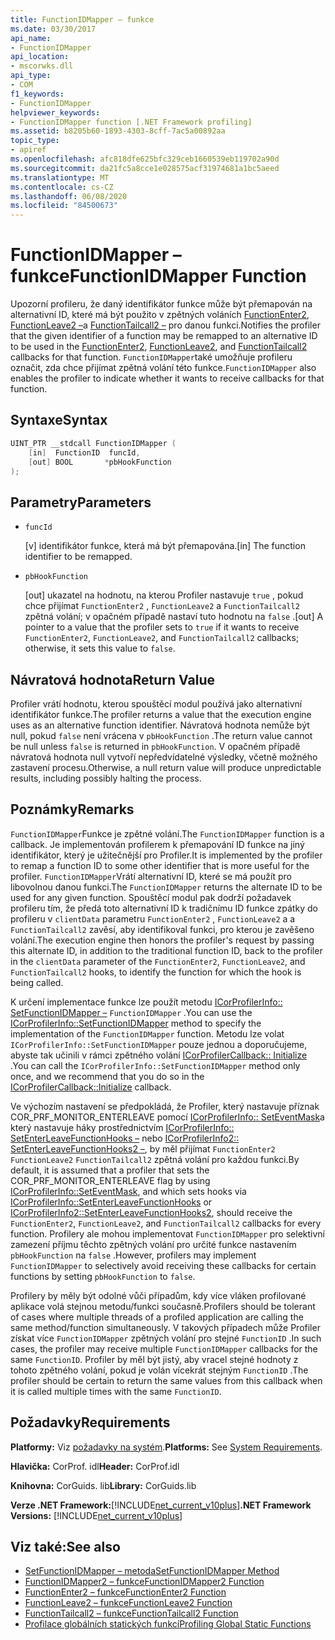 ```yaml
---
title: FunctionIDMapper – funkce
ms.date: 03/30/2017
api_name:
- FunctionIDMapper
api_location:
- mscorwks.dll
api_type:
- COM
f1_keywords:
- FunctionIDMapper
helpviewer_keywords:
- FunctionIDMapper function [.NET Framework profiling]
ms.assetid: b8205b60-1893-4303-8cff-7ac5a00892aa
topic_type:
- apiref
ms.openlocfilehash: afc818dfe625bfc329ceb1660539eb119702a90d
ms.sourcegitcommit: da21fc5a8cce1e028575acf31974681a1bc5aeed
ms.translationtype: MT
ms.contentlocale: cs-CZ
ms.lasthandoff: 06/08/2020
ms.locfileid: "84500673"
---
```

# <a name="functionidmapper-function"></a><span data-ttu-id="52f06-102">FunctionIDMapper – funkce</span><span class="sxs-lookup"><span data-stu-id="52f06-102">FunctionIDMapper Function</span></span>
<span data-ttu-id="52f06-103">Upozorní profileru, že daný identifikátor funkce může být přemapován na alternativní ID, které má být použito v zpětných voláních [FunctionEnter2](functionenter2-function.md), [FunctionLeave2 –](functionleave2-function.md)a [FunctionTailcall2 –](functiontailcall2-function.md) pro danou funkci.</span><span class="sxs-lookup"><span data-stu-id="52f06-103">Notifies the profiler that the given identifier of a function may be remapped to an alternative ID to be used in the [FunctionEnter2](functionenter2-function.md), [FunctionLeave2](functionleave2-function.md), and [FunctionTailcall2](functiontailcall2-function.md) callbacks for that function.</span></span> <span data-ttu-id="52f06-104">`FunctionIDMapper`také umožňuje profileru označit, zda chce přijímat zpětná volání této funkce.</span><span class="sxs-lookup"><span data-stu-id="52f06-104">`FunctionIDMapper` also enables the profiler to indicate whether it wants to receive callbacks for that function.</span></span>  
  
## <a name="syntax"></a><span data-ttu-id="52f06-105">Syntaxe</span><span class="sxs-lookup"><span data-stu-id="52f06-105">Syntax</span></span>  
  
```cpp  
UINT_PTR __stdcall FunctionIDMapper (  
    [in]  FunctionID  funcId,
    [out] BOOL       *pbHookFunction  
);  
```  
  
## <a name="parameters"></a><span data-ttu-id="52f06-106">Parametry</span><span class="sxs-lookup"><span data-stu-id="52f06-106">Parameters</span></span>

- `funcId`

  <span data-ttu-id="52f06-107">\[v] identifikátor funkce, která má být přemapována.</span><span class="sxs-lookup"><span data-stu-id="52f06-107">\[in] The function identifier to be remapped.</span></span>

- `pbHookFunction`

  <span data-ttu-id="52f06-108">\[out] ukazatel na hodnotu, na kterou Profiler nastavuje `true` , pokud chce přijímat `FunctionEnter2` , `FunctionLeave2` a `FunctionTailcall2` zpětná volání; v opačném případě nastaví tuto hodnotu na `false` .</span><span class="sxs-lookup"><span data-stu-id="52f06-108">\[out] A pointer to a value that the profiler sets to `true` if it wants to receive `FunctionEnter2`, `FunctionLeave2`, and `FunctionTailcall2` callbacks; otherwise, it sets this value to `false`.</span></span>

## <a name="return-value"></a><span data-ttu-id="52f06-109">Návratová hodnota</span><span class="sxs-lookup"><span data-stu-id="52f06-109">Return Value</span></span>  
 <span data-ttu-id="52f06-110">Profiler vrátí hodnotu, kterou spouštěcí modul používá jako alternativní identifikátor funkce.</span><span class="sxs-lookup"><span data-stu-id="52f06-110">The profiler returns a value that the execution engine uses as an alternative function identifier.</span></span> <span data-ttu-id="52f06-111">Návratová hodnota nemůže být null, pokud `false` není vrácena v `pbHookFunction` .</span><span class="sxs-lookup"><span data-stu-id="52f06-111">The return value cannot be null unless `false` is returned in `pbHookFunction`.</span></span> <span data-ttu-id="52f06-112">V opačném případě návratová hodnota null vytvoří nepředvídatelné výsledky, včetně možného zastavení procesu.</span><span class="sxs-lookup"><span data-stu-id="52f06-112">Otherwise, a null return value will produce unpredictable results, including possibly halting the process.</span></span>  
  
## <a name="remarks"></a><span data-ttu-id="52f06-113">Poznámky</span><span class="sxs-lookup"><span data-stu-id="52f06-113">Remarks</span></span>  
 <span data-ttu-id="52f06-114">`FunctionIDMapper`Funkce je zpětné volání.</span><span class="sxs-lookup"><span data-stu-id="52f06-114">The `FunctionIDMapper` function is a callback.</span></span> <span data-ttu-id="52f06-115">Je implementován profilerem k přemapování ID funkce na jiný identifikátor, který je užitečnější pro Profiler.</span><span class="sxs-lookup"><span data-stu-id="52f06-115">It is implemented by the profiler to remap a function ID to some other identifier that is more useful for the profiler.</span></span> <span data-ttu-id="52f06-116">`FunctionIDMapper`Vrátí alternativní ID, které se má použít pro libovolnou danou funkci.</span><span class="sxs-lookup"><span data-stu-id="52f06-116">The `FunctionIDMapper` returns the alternate ID to be used for any given function.</span></span> <span data-ttu-id="52f06-117">Spouštěcí modul pak dodrží požadavek profileru tím, že předá toto alternativní ID k tradičnímu ID funkce zpátky do profileru v `clientData` parametru `FunctionEnter2` , `FunctionLeave2` a a `FunctionTailcall2` zavěsí, aby identifikoval funkci, pro kterou je zavěšeno volání.</span><span class="sxs-lookup"><span data-stu-id="52f06-117">The execution engine then honors the profiler's request by passing this alternate ID, in addition to the traditional function ID, back to the profiler in the `clientData` parameter of the `FunctionEnter2`, `FunctionLeave2`, and `FunctionTailcall2` hooks, to identify the function for which the hook is being called.</span></span>  
  
 <span data-ttu-id="52f06-118">K určení implementace funkce lze použít metodu [ICorProfilerInfo:: SetFunctionIDMapper –](icorprofilerinfo-setfunctionidmapper-method.md) `FunctionIDMapper` .</span><span class="sxs-lookup"><span data-stu-id="52f06-118">You can use the [ICorProfilerInfo::SetFunctionIDMapper](icorprofilerinfo-setfunctionidmapper-method.md) method to specify the implementation of the `FunctionIDMapper` function.</span></span> <span data-ttu-id="52f06-119">Metodu lze volat `ICorProfilerInfo::SetFunctionIDMapper` pouze jednou a doporučujeme, abyste tak učinili v rámci zpětného volání [ICorProfilerCallback:: Initialize](icorprofilercallback-initialize-method.md) .</span><span class="sxs-lookup"><span data-stu-id="52f06-119">You can call the `ICorProfilerInfo::SetFunctionIDMapper` method only once, and we recommend that you do so in the [ICorProfilerCallback::Initialize](icorprofilercallback-initialize-method.md) callback.</span></span>  
  
 <span data-ttu-id="52f06-120">Ve výchozím nastavení se předpokládá, že Profiler, který nastavuje příznak COR_PRF_MONITOR_ENTERLEAVE pomocí [ICorProfilerInfo:: SetEventMask](icorprofilerinfo-seteventmask-method.md)a který nastavuje háky prostřednictvím [ICorProfilerInfo:: SetEnterLeaveFunctionHooks –](icorprofilerinfo-setenterleavefunctionhooks-method.md) nebo [ICorProfilerInfo2:: SetEnterLeaveFunctionHooks2 –](icorprofilerinfo2-setenterleavefunctionhooks2-method.md), by měl přijímat `FunctionEnter2` `FunctionLeave2` `FunctionTailcall2` zpětná volání pro každou funkci.</span><span class="sxs-lookup"><span data-stu-id="52f06-120">By default, it is assumed that a profiler that sets the COR_PRF_MONITOR_ENTERLEAVE flag by using [ICorProfilerInfo::SetEventMask](icorprofilerinfo-seteventmask-method.md), and which sets hooks via [ICorProfilerInfo::SetEnterLeaveFunctionHooks](icorprofilerinfo-setenterleavefunctionhooks-method.md) or [ICorProfilerInfo2::SetEnterLeaveFunctionHooks2](icorprofilerinfo2-setenterleavefunctionhooks2-method.md), should receive the `FunctionEnter2`, `FunctionLeave2`, and `FunctionTailcall2` callbacks for every function.</span></span> <span data-ttu-id="52f06-121">Profilery ale mohou implementovat `FunctionIDMapper` pro selektivní zamezení příjmu těchto zpětných volání pro určité funkce nastavením `pbHookFunction` na `false` .</span><span class="sxs-lookup"><span data-stu-id="52f06-121">However, profilers may implement `FunctionIDMapper` to selectively avoid receiving these callbacks for certain functions by setting `pbHookFunction` to `false`.</span></span>  
  
 <span data-ttu-id="52f06-122">Profilery by měly být odolné vůči případům, kdy více vláken profilované aplikace volá stejnou metodu/funkci současně.</span><span class="sxs-lookup"><span data-stu-id="52f06-122">Profilers should be tolerant of cases where multiple threads of a profiled application are calling the same method/function simultaneously.</span></span> <span data-ttu-id="52f06-123">V takových případech může Profiler získat více `FunctionIDMapper` zpětných volání pro stejné `FunctionID` .</span><span class="sxs-lookup"><span data-stu-id="52f06-123">In such cases, the profiler may receive multiple `FunctionIDMapper` callbacks for the same `FunctionID`.</span></span> <span data-ttu-id="52f06-124">Profiler by měl být jistý, aby vracel stejné hodnoty z tohoto zpětného volání, pokud je volán vícekrát stejným `FunctionID` .</span><span class="sxs-lookup"><span data-stu-id="52f06-124">The profiler should be certain to return the same values from this callback when it is called multiple times with the same `FunctionID`.</span></span>  
  
## <a name="requirements"></a><span data-ttu-id="52f06-125">Požadavky</span><span class="sxs-lookup"><span data-stu-id="52f06-125">Requirements</span></span>  
 <span data-ttu-id="52f06-126">**Platformy:** Viz [požadavky na systém](../../get-started/system-requirements.md).</span><span class="sxs-lookup"><span data-stu-id="52f06-126">**Platforms:** See [System Requirements](../../get-started/system-requirements.md).</span></span>  
  
 <span data-ttu-id="52f06-127">**Hlavička:** CorProf. idl</span><span class="sxs-lookup"><span data-stu-id="52f06-127">**Header:** CorProf.idl</span></span>  
  
 <span data-ttu-id="52f06-128">**Knihovna:** CorGuids. lib</span><span class="sxs-lookup"><span data-stu-id="52f06-128">**Library:** CorGuids.lib</span></span>  
  
 <span data-ttu-id="52f06-129">**Verze .NET Framework:**[!INCLUDE[net_current_v10plus](../../../../includes/net-current-v10plus-md.md)]</span><span class="sxs-lookup"><span data-stu-id="52f06-129">**.NET Framework Versions:** [!INCLUDE[net_current_v10plus](../../../../includes/net-current-v10plus-md.md)]</span></span>  
  
## <a name="see-also"></a><span data-ttu-id="52f06-130">Viz také:</span><span class="sxs-lookup"><span data-stu-id="52f06-130">See also</span></span>

- [<span data-ttu-id="52f06-131">SetFunctionIDMapper – metoda</span><span class="sxs-lookup"><span data-stu-id="52f06-131">SetFunctionIDMapper Method</span></span>](icorprofilerinfo-setfunctionidmapper-method.md)
- [<span data-ttu-id="52f06-132">FunctionIDMapper2 – funkce</span><span class="sxs-lookup"><span data-stu-id="52f06-132">FunctionIDMapper2 Function</span></span>](functionidmapper2-function.md)
- [<span data-ttu-id="52f06-133">FunctionEnter2 – funkce</span><span class="sxs-lookup"><span data-stu-id="52f06-133">FunctionEnter2 Function</span></span>](functionenter2-function.md)
- [<span data-ttu-id="52f06-134">FunctionLeave2 – funkce</span><span class="sxs-lookup"><span data-stu-id="52f06-134">FunctionLeave2 Function</span></span>](functionleave2-function.md)
- [<span data-ttu-id="52f06-135">FunctionTailcall2 – funkce</span><span class="sxs-lookup"><span data-stu-id="52f06-135">FunctionTailcall2 Function</span></span>](functiontailcall2-function.md)
- [<span data-ttu-id="52f06-136">Profilace globálních statických funkcí</span><span class="sxs-lookup"><span data-stu-id="52f06-136">Profiling Global Static Functions</span></span>](profiling-global-static-functions.md)
